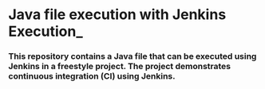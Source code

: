 # __Java file execution with Jenkins Execution___
### This repository contains a Java file that can be executed using Jenkins in a freestyle project. The project demonstrates continuous integration (CI) using Jenkins.
